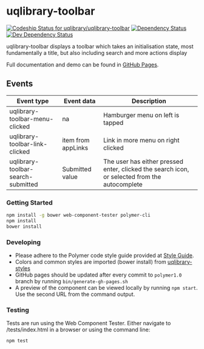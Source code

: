 # uqlibrary-toolbar

[![Codeship Status for uqlibrary/uqlibrary-toolbar](https://app.codeship.com/projects/64d70e20-e425-0133-076d-5e6dd4ce3e38/status?branch=polymer1.0)](https://app.codeship.com/projects/146247)
[![Dependency Status](https://david-dm.org/uqlibrary/uqlibrary-toolbar.svg)](https://david-dm.org/uqlibrary/uqlibrary-toolbar)
[![Dev Dependency Status](https://david-dm.org/uqlibrary/uqlibrary-toolbar/dev-status.svg)](https://david-dm.org/uqlibrary/uqlibrary-toolbar?type=dev)

uqlibrary-toolbar displays a toolbar which takes an initialisation state, most fundamentally a title, but also including search and more actions display

Full documentation and demo can be found in [GitHub Pages](https://uqlibrary.github.io/uqlibrary-toolbar/uqlibrary-toolbar/).

## Events

| Event type                            | Event data             | Description                                                                                   |
| ------------------------------------- | ---------------------- | --------------------------------------------------------------------------------------------- |
| uqlibrary-toolbar-menu-clicked        | na                     | Hamburger menu on left is tapped                                                              |
| uqlibrary-toolbar-link-clicked        | item from appLinks     | Link in more menu on right clicked                                                            |
| uqlibrary-toolbar-search-submitted    | Submitted value        | The user has either pressed enter, clicked the search icon, or selected from the autocomplete |

### Getting Started

```sh
npm install -g bower web-component-tester polymer-cli
npm install
bower install
```

### Developing

* Please adhere to the Polymer code style guide provided at [Style Guide](http://polymerelements.github.io/style-guide/).
* Colors and common styles are imported (bower install) from [uqlibrary-styles](http://github.com/uqlibrary/uqlibrary-styles)
* GitHub pages should be updated after every commit to `polymer1.0` branch by running `bin/generate-gh-pages.sh`
* A preview of the component can be viewed locally by running `npm start`. Use the second URL from the command output.

### Testing

Tests are run using the Web Component Tester. Either navigate to /tests/index.html in a browser or using the command line:

```sh
npm test
```
